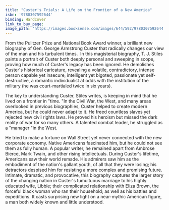 ```yaml
---
title: "Custer's Trials: A Life on the Frontier of a New America"
isbn: '9780307592644'
binding: Hardcover
link_to_buy_page:
image_path: 'https://images.booksense.com/images/644/592/9780307592644.jpg'
---
```


From the Pulitzer Prize and National Book Award winner, a brilliant new biography of Gen. George Armstrong Custer that radically changes our view of the man and his turbulent times.&nbsp;
In this magisterial biography, T. J. Stiles paints a portrait of Custer both deeply personal and sweeping in scope, proving how much of Custer's legacy has been ignored. He demolishes Custer's historical caricature, revealing a volatile, contradictory, intense person capable yet insecure, intelligent yet bigoted, passionate yet self-destructive, a romantic individualist at odds with the institution of the military (he was court-martialed twice in six years).&nbsp;

The key to understanding Custer, Stiles writes, is keeping in mind that he lived on a frontier in "time. "In the Civil War, the West, and many areas overlooked in previous biographies, Custer helped to create modern America, but he could never adapt to it. He freed countless slaves yet rejected new civil rights laws. He proved his heroism but missed the dark reality of war for so many others. A talented combat leader, he struggled as a "manager "in the West.&nbsp;

He tried to make a fortune on Wall Street yet never connected with the new corporate economy. Native Americans fascinated him, but he could not see them as fully human. A popular writer, he remained apart from Ambrose Bierce, Mark Twain, and other rising intellectuals. During Custer's lifetime, Americans saw their world remade. His admirers saw him as the embodiment of the nation's gallant youth, of all that they were losing; his detractors despised him for resisting a more complex and promising future. Intimate, dramatic, and provocative, this biography captures the larger story of the changing nation in Custer's tumultuous marriage to his highly educated wife, Libbie; their complicated relationship with Eliza Brown, the forceful black woman who ran their household; as well as his battles and expeditions. It casts surprising new light on a near-mythic American figure, a man both widely known and little understood.